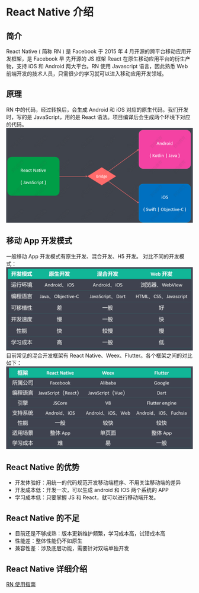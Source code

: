 # React Native 介绍

## 简介

React Native ( 简称 RN ) 是 Facebook 于 2015 年 4 月开源的跨平台移动应用开发框架，是 Facebook 早
先开源的 JS 框架 React 在原生移动应用平台的衍生产物，支持 iOS 和 Android 两大平台。RN 使用
Javascript 语言，因此熟悉 Web 前端开发的技术人员，只需很少的学习就可以进入移动应用开发领域。

## 原理

RN 中的代码，经过转换后，会生成 Android 和 iOS 对应的原生代码。我们开发时，写的是
JavaScript，用的是 React 语法。项目编译后会生成两个环境下对应的代码。
![image](./images/image.png)

## 移动 App 开发模式

一般移动 App 开发模式有原生开发、混合开发、H5 开发。 对比不同的开发模式：
![image](./images/image3.png)
目前常见的混合开发框架有 React Native、Weex、Flutter。各个框架之间的对比如下：
![image](./images/image2.png)

## React Native 的优势

-   开发体验好：用统一的代码规范开发移动端程序、不用关注移动端的差异
-   开发成本低：开发一次，可以生成 android 和 IOS 两个系统的 APP
-   学习成本低：只要掌握 JS 和 React，就可以进行移动端开发。

## React Native 的不足

-   目前还是不够成熟：版本更新维护频繁，学习成本高，试错成本高
-   性能差：整体性能仍不如原生
-   兼容性差：涉及底层功能，需要针对双端单独开发

## React Native 详细介绍

[RN 使用指南](./files/React%20Native.pdf)
